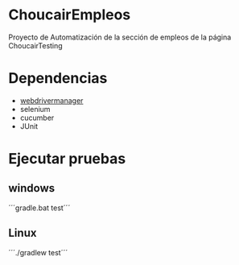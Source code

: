 # ChoucairEmpleos
Proyecto de Automatización de la sección de empleos de la página ChoucairTesting


# Dependencias
- [webdrivermanager](https://github.com/bonigarcia/webdrivermanager)
- selenium
- cucumber
- JUnit

# Ejecutar pruebas
## windows
´´´gradle.bat test´´´

## Linux
´´´./gradlew test´´´